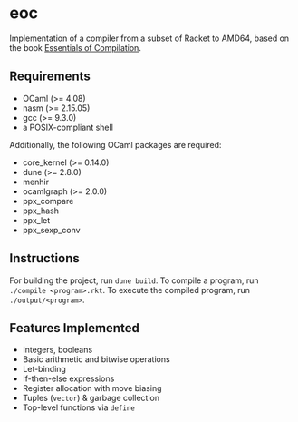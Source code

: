 # eoc

Implementation of a compiler from a subset of Racket to AMD64, based on the book [Essentials of Compilation](https://github.com/IUCompilerCourse/Essentials-of-Compilation).

## Requirements

- OCaml (>= 4.08)
- nasm (>= 2.15.05)
- gcc (>= 9.3.0)
- a POSIX-compliant shell

Additionally, the following OCaml packages are required:

- core_kernel (>= 0.14.0)
- dune (>= 2.8.0)
- menhir
- ocamlgraph (>= 2.0.0)
- ppx_compare
- ppx_hash
- ppx_let
- ppx_sexp_conv

## Instructions

For building the project, run `dune build`. To compile a program, run `./compile <program>.rkt`. To execute the compiled program, run `./output/<program>`.

## Features Implemented

- Integers, booleans
- Basic arithmetic and bitwise operations
- Let-binding
- If-then-else expressions
- Register allocation with move biasing
- Tuples (`vector`) & garbage collection
- Top-level functions via `define`
